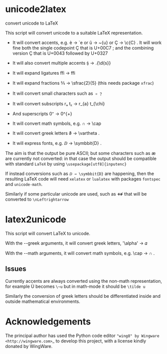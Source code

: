 unicode2latex
=============

convert unicode to LaTeX

This script will convert unicode to a suitable LaTeX representation.

- It will convert accents, e.g. è  → \`e
  or ũ → \~{u}
  or Ç  → \c{C} .
  It will work fine   both the single codepoint Ç that is U+00C7 ;
  and the combining version Ç  that is  U+0043  followed by U+0327

- It will also convert multiple accents ṩ  → \.{\d{s}}

- It will expand ligatures ﬃ → ffi

- It will expand fractions ⅖ → \sfrac{2}{5}
  (this needs package `xfrac`)

- It will convert small characters such as ﹦﹖

- It will convert subscripts rₐ tᵪ → r_{a} t_{\chi}

- And superscripts  0⁺ → 0^{+}

- It will convert math symbols, e.g.  ∩ → \cap

- It will convert greek letters ϑ → \vartheta .

- It will express fonts, e.g.  ⅅ → \symbbit{D} .

The aim is that the output be pure ASCII; but some characters
such as  æ  are currently not converted: in that
case the output should be compatible with standard `LaTeX`
by using `\usepackage[utf8]{inputenc}`

If instead conversions such as  `ⅅ → \symbbit{D}`
are happening, then the resulting LaTeX code
will need `xelatex` or `lualatex` with packages
`fontspec` and `unicode-math`.

Similarly if some particular unicode are used, such
as ⇎ that will be converted to `\nLeftrightarrow`

latex2unicode
=============
This script will convert  LaTeX to unicode.

With the --greek arguments,
  it will convert greek letters, '\alpha' → 𝛼

With the --math arguments,
  it will convert math symbols, e.g.  \cap → ∩ .

Issues
------

Currently accents are always converted using the non-math representation,
for example Ù becomes `\~u` but in math-mode it should be  `\tilde u`


Similarly the conversion of greek letters should be differentiated
 inside and outside mathematical environments.


Acknowledgements
================

The principal author has used the Python code editor
`"wing8" by Wingware <http://wingware.com>`_
to develop this project, with a license kindly donated
by WingWare.
